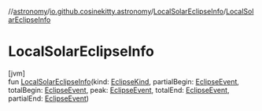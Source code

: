 //[astronomy](../../../index.md)/[io.github.cosinekitty.astronomy](../index.md)/[LocalSolarEclipseInfo](index.md)/[LocalSolarEclipseInfo](-local-solar-eclipse-info.md)

# LocalSolarEclipseInfo

[jvm]\
fun [LocalSolarEclipseInfo](-local-solar-eclipse-info.md)(kind: [EclipseKind](../-eclipse-kind/index.md), partialBegin: [EclipseEvent](../-eclipse-event/index.md), totalBegin: [EclipseEvent](../-eclipse-event/index.md), peak: [EclipseEvent](../-eclipse-event/index.md), totalEnd: [EclipseEvent](../-eclipse-event/index.md), partialEnd: [EclipseEvent](../-eclipse-event/index.md))
